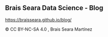 Brais Seara Data Science - Blog
-------------------------------
https://braisseara.github.io/blog/

© CC BY-NC-SA 4.0 , Brais Seara Martínez
